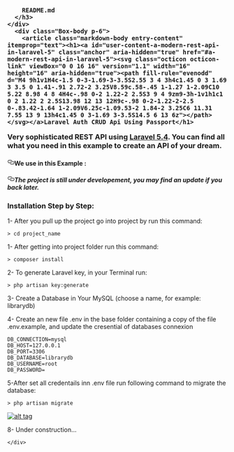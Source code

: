

<div id="readme" class="Box Box--condensed instapaper_body md">
    <div class="Box-header px-2 clearfix">
      <h3 class="Box-title pr-3">
     
        README.md
      </h3>
    </div>
      <div class="Box-body p-6">
        <article class="markdown-body entry-content" itemprop="text"><h1><a id="user-content-a-modern-rest-api-in-laravel-5" class="anchor" aria-hidden="true" href="#a-modern-rest-api-in-laravel-5"><svg class="octicon octicon-link" viewBox="0 0 16 16" version="1.1" width="16" height="16" aria-hidden="true"><path fill-rule="evenodd" d="M4 9h1v1H4c-1.5 0-3-1.69-3-3.5S2.55 3 4 3h4c1.45 0 3 1.69 3 3.5 0 1.41-.91 2.72-2 3.25V8.59c.58-.45 1-1.27 1-2.09C10 5.22 8.98 4 8 4H4c-.98 0-2 1.22-2 2.5S3 9 4 9zm9-3h-1v1h1c1 0 2 1.22 2 2.5S13.98 12 13 12H9c-.98 0-2-1.22-2-2.5 0-.83.42-1.64 1-2.09V6.25c-1.09.53-2 1.84-2 3.25C6 11.31 7.55 13 9 13h4c1.45 0 3-1.69 3-3.5S14.5 6 13 6z"></path></svg></a>Laravel Auth CRUD Api Using Passport</h1>
<p>Very sophisticated REST API using <a href="https://laravel.com" rel="nofollow">Laravel 5.4</a>. You can find all what you need in this example to create an API of your dream.</p>
<h4><a id="user-content-we-use-in-this-example-" class="anchor" aria-hidden="true" href="#we-use-in-this-example-"><svg class="octicon octicon-link" viewBox="0 0 16 16" version="1.1" width="16" height="16" aria-hidden="true"><path fill-rule="evenodd" d="M4 9h1v1H4c-1.5 0-3-1.69-3-3.5S2.55 3 4 3h4c1.45 0 3 1.69 3 3.5 0 1.41-.91 2.72-2 3.25V8.59c.58-.45 1-1.27 1-2.09C10 5.22 8.98 4 8 4H4c-.98 0-2 1.22-2 2.5S3 9 4 9zm9-3h-1v1h1c1 0 2 1.22 2 2.5S13.98 12 13 12H9c-.98 0-2-1.22-2-2.5 0-.83.42-1.64 1-2.09V6.25c-1.09.53-2 1.84-2 3.25C6 11.31 7.55 13 9 13h4c1.45 0 3-1.69 3-3.5S14.5 6 13 6z"></path></svg></a>We use in this Example :</h4>

<h5><a id="user-content-the-project-is-still-under-developement-you-may-find-an-update-if-you-back-later" class="anchor" aria-hidden="true" href="#the-project-is-still-under-developement-you-may-find-an-update-if-you-back-later"><svg class="octicon octicon-link" viewBox="0 0 16 16" version="1.1" width="16" height="16" aria-hidden="true"><path fill-rule="evenodd" d="M4 9h1v1H4c-1.5 0-3-1.69-3-3.5S2.55 3 4 3h4c1.45 0 3 1.69 3 3.5 0 1.41-.91 2.72-2 3.25V8.59c.58-.45 1-1.27 1-2.09C10 5.22 8.98 4 8 4H4c-.98 0-2 1.22-2 2.5S3 9 4 9zm9-3h-1v1h1c1 0 2 1.22 2 2.5S13.98 12 13 12H9c-.98 0-2-1.22-2-2.5 0-.83.42-1.64 1-2.09V6.25c-1.09.53-2 1.84-2 3.25C6 11.31 7.55 13 9 13h4c1.45 0 3-1.69 3-3.5S14.5 6 13 6z"></path></svg></a>The project is still under developement, you may find an update if you back later.</h5>

<h3>Installation Step by Step:</h3>
<p>1- After you pull up the project go into project by run this command:</p>
<pre><code>&gt; cd project_name
</code></pre>
<p>1- After getting into project folder run this command:</p>
<pre><code>&gt; composer install
</code></pre>
<p>2- To generate Laravel key, in your Terminal run:</p>
<pre><code>&gt; php artisan key:generate
</code></pre>
<p>3- Create a Database in Your MySQL (choose a name, for example: librarydb)</p>
<p>4- Create an new file .env in the base folder containing a copy of the file .env.example, and update the cresential of databases connexion</p>
<pre><code>DB_CONNECTION=mysql
DB_HOST=127.0.0.1
DB_PORT=3306
DB_DATABASE=librarydb
DB_USERNAME=root
DB_PASSWORD=
</code></pre>

<p>5-After  set all credentails inn .env file run following command to migrate the database:</p>
<pre><code>&gt; php artisan migrate
</code></pre>


<p><a target="_blank" rel="noopener noreferrer" href="https://github.com/halimus/laravel-rest-api/blob/master/public/images/composer.jpg"><img src="https://github.com/halimus/laravel-rest-api/raw/master/public/images/composer.jpg" alt="alt tag" style="max-width:100%;"></a></p>
<p>8- Under construction...</p>
</article>
      </div>
  </div>


  </div>
  <div class="modal-backdrop js-touch-events"></div>
</div>

    </div>
  </div>

  </div>
